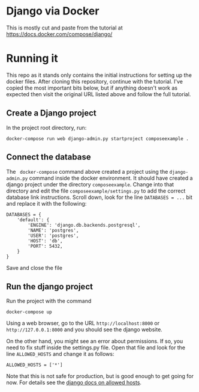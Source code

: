 # Django via Docker

This is mostly cut and paste from the tutorial at
https://docs.docker.com/compose/django/

# Running it

This repo as it stands only contains the initial instructions for setting up the
docker files.  After cloning this repository, continue with the tutorial.  I've
copied the most important bits below, but if anything doesn't work as expected
then visit the original URL listed above and follow the full tutorial.

## Create a Django project

In the project root directory, run:

```
docker-compose run web django-admin.py startproject composeexample .
```

## Connect the database

The ` docker-compose` command above created a project using the
`django-admin.py` command inside the docker environment.  It should have created
a django project under the directory `composeexample`.  Change into that
directory and edit the file `composeexample/settings.py` to add the correct
database link instructions.  Scroll down, look for the line `DATABASES = ...`
bit and replace it with the following:

```
DATABASES = {
    'default': {
        'ENGINE': 'django.db.backends.postgresql',
        'NAME': 'postgres',
        'USER': 'postgres',
        'HOST': 'db',
        'PORT': 5432,
    }
}
```

Save and close the file

## Run the django project

Run the project with the command

```
docker-compose up
```

Using a web browser, go to the URL `http://localhost:8000` or
`http://127.0.0.1:8000` and you should see the django website.

On the other hand, you might see an error about permissions.  If so, you need to
fix stuff inside the settings.py file.  Open that file and look for the line
`ALLOWED_HOSTS` and change it as follows:

```
ALLOWED_HOSTS = ['*']
```

Note that this is not safe for production, but is good enough to get going for
now.  For details see the [django docs on allowed
hosts](https://docs.djangoproject.com/en/1.11/ref/settings/#allowed-hosts).
